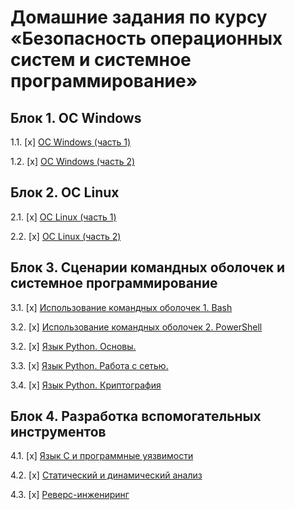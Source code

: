 # Домашние задания по курсу «Безопасность операционных систем и системное программирование»

## Блок 1. ОС Windows

1.1. [x] [ОС Windows (часть 1)](01_win)

1.2. [x] [ОС Windows (часть 2)](02_win)

## Блок 2. ОС Linux

2.1. [x] [ОС Linux (часть 1)](03_nix)

2.2. [x] [ОС Linux (часть 2)](04_nix)

## Блок 3. Сценарии командных оболочек и системное программирование

3.1. [x] [Использование командных оболочек 1. Bash](05_shell)

3.2. [x] [Использование командных оболочек 2. PowerShell](06_shell)

3.2. [x] [Язык Python. Основы.](07_python1)

3.3. [x] [Язык Python. Работа с сетью.](08_python2)

3.4. [x] [Язык Python. Криптография](09_python3)

## Блок 4. Разработка вспомогательных инструментов

4.1. [x] [Язык С и программные уязвимости](10_c)

4.2. [x] [Статический и динамический анализ](11_sd)

4.3. [x] [Реверс-инжениринг](12_reverse)

